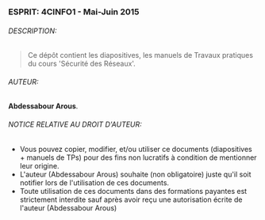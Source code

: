 ### ESPRIT: 4CINFO1 - Mai-Juin 2015

###### DESCRIPTION:
> Ce dépôt contient les diapositives, les manuels de Travaux pratiques du cours 'Sécurité des Réseaux'.


###### AUTEUR:
**Abdessabour Arous**.


###### NOTICE RELATIVE AU DROIT D'AUTEUR:

*  Vous pouvez copier, modifier, et/ou utiliser ce documents (diapositives + manuels de TPs) pour des fins non lucratifs à condition de mentionner leur origine.
*  L'auteur (Abdessabour Arous) souhaite (non obligatoire) juste qu'il soit notifier lors de l'utilisation de ces documents.
*  Toute utilisation de ces documents dans des formations payantes est strictement interdite sauf après avoir reçu une autorisation écrite de l'auteur (Abdessabour Arous)

